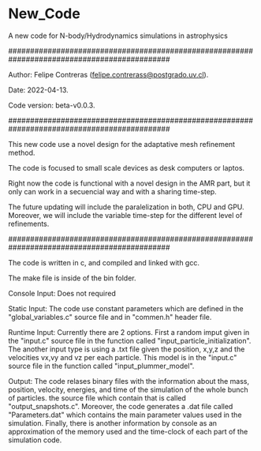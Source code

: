 # New_Code
A new code for N-body/Hydrodynamics simulations in astrophysics

#############################################################################################

Author: Felipe Contreras (felipe.contrerass@postgrado.uv.cl).

Date: 2022-04-13.

Code version: beta-v0.0.3.

#############################################################################################

This new code use a novel design for the adaptative mesh refinement method. 

The code is focused to small scale devices as desk computers or laptos. 

Right now the code is functional with a novel design in the AMR part, but it only can work in a secuencial way and with a sharing time-step.

The future updating will include the paralelization in both, CPU and GPU. Moreover, we will include the variable time-step for the different level of refinements.

#############################################################################################

The code is written in c, and compiled and linked with gcc. 

The make file is inside of the bin folder. 

Console Input: Does not required

Static Input: The code use constant parameters which are defined in the "global_variables.c" source file and in "commen.h" header file. 

Runtime Input: Currently there are 2 options. First a random imput given in the "input.c" source file in the function called "input_particle_initialization". The another input type is using a .txt file given the position, x,y,z and the velocities vx,vy and vz per each particle. This model is in the "input.c" source file in the function called "input_plummer_model".  
               
Output: The code relases binary files with the information about the mass, position, velocity, energies, and time of the simulation of the whole bunch of particles. the source file which contain that is called "output_snapshots.c". Moreover, the code generates a .dat file called "Parameters.dat" which contains the main parameter values used in the simulation. Finally, there is another information by console as an approximation of the memory used and the time-clock of each part of the simulation code.               
